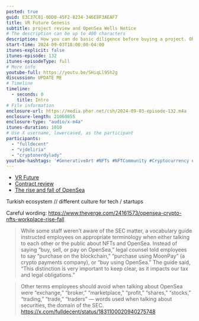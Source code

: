 ```yaml
---
posted: true
guid: E3C37C81-0DD0-45F2-8234-346E8F3AEAF7
title: VR Future Genesis
subtitle: project review and OpenSea Wells Notice
# The description can be up to 400 characters
description: How you can do basic diligence before buying a project. Oh and PS we look at the OpenSea Wells Notice, where they fail a basic diligence of not being a securities broker.
start-time: 2024-09-03T18:00:00-04:00
itunes-explicit: false
itunes-episode: 132
itunes-episodeType: full
# More info
youtube-full: https://youtu.be/SHiqLl95h2g
discussion: UPDATE ME
# Timeline
timeline:
  - seconds: 0
    title: Intro
# File information
enclosure-url: https://media.phor.net/csh/2024-09-03-episode-132.m4a
enclosure-length: 21060855
enclosure-type: "audio/x-m4a"
itunes-duration: 1010
# Use X username, lowercased, as the participant
participants:
  - "fulldecent"
  - "vjdeliria"
  - "cryptonerdylady"
youtube-hashtags: '#GenerativeArt #NFTs #NFTCommunity #Cryptocurrency #Blockchain #ArtAnalysis #DigitalArt #TechInnovation #NFTMarketplace #OpenSea #SEC #CryptoRegulations #VRFuture #TechCritique'
---
```


- [VR Future](https://opensea.io/collection/vrfuturenft)
- [Contract review](https://etherscan.io/address/0xb61f06bd84b81f7619e5cbcabc0dce53199eb7a2)
- [The rise and fall of OpenSea](https://www.theverge.com/24161573/opensea-crypto-nfts-workplace-rise-fall)

<!--end of quick notes-->

Turkish ecosystem // different culture for tech / startups

Careful wording: <https://www.theverge.com/24161573/opensea-crypto-nfts-workplace-rise-fall>

> While some staff weren’t aware of the SEC matter, a vocabulary guide instructed employees on appropriate terminology when either talking to each other or the public about NFTs and OpenSea. Instead of saying “buy, sell, or pay on OpenSea,” legal counsel told employees to say “purchase on the blockchain,” “purchase using MoonPay” (a crypto payments company), or “buy using OpenSea.” The guide said, “This distinction is very important to keep clear, as it impacts our tax and legal obligations.”

> Other terms employees should avoid when talking about OpenSea were “exchange,” “broker,” “marketplace,” “profit,” “shares,” “stocks,” “trading,” “trade,” “traders” — words used when talking about securities, the domain of the SEC.
<https://x.com/fulldecent/status/1831100020940275748>
